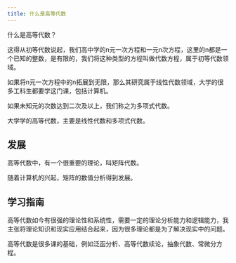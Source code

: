 ```yaml
---
title: 什么是高等代数
---
```


什么是高等代数？

这得从初等代数说起，我们高中学的n元一次方程和一元n次方程，这里的n都是一个已知的整数，是有限的，我们将这种类型的方程叫做代数方程，属于初等代数领域。

如果将n元一次方程中的n拓展到无限，那么其研究属于线性代数领域，大学的很多工科生都要学这门课，包括计算机。

如果未知元的次数达到二次及以上，我们称之为多项式代数。

大学学的高等代数，主要是线性代数和多项式代数。

## 发展

高等代数中，有一个很重要的理论，叫矩阵代数。

随着计算机的兴起，矩阵的数值分析得到发展。

## 学习指南

高等代数如今有很强的理论性和系统性，需要一定的理论分析能力和逻辑能力，我主张将理论知识和现实应用结合起来，因为很多理论都是为了解决现实中的问题。

高等代数是很多课的基础，例如泛函分析、高等代数续论，抽象代数、常微分方程。

